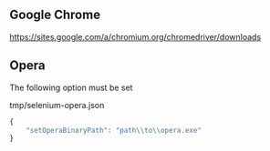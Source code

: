 ## Google Chrome

https://sites.google.com/a/chromium.org/chromedriver/downloads

## Opera

The following option must be set

tmp/selenium-opera.json
```JavaScript
{
    "setOperaBinaryPath": "path\\to\\opera.exe"
}
```
